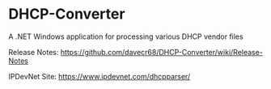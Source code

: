 # DHCP-Converter
A .NET Windows application for processing various DHCP vendor files

Release Notes: https://github.com/davecr68/DHCP-Converter/wiki/Release-Notes

IPDevNet Site: https://www.ipdevnet.com/dhcpparser/
